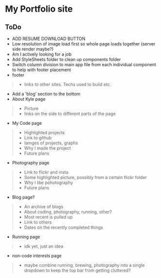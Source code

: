 # My Portfolio site

## ToDo
- ADD RESUME DOWNLOAD BUTTON
- Low resolution of image load first so whole page loads together (server side render maybe?)
- Am I actively looking for a job
- Add StyleSheets folder to clean up components folder
- Switch column division to main app file from each individual component to help with footer placement
- footer
> - links to other sites. Techs used to build etc.
- Add a 'blog' section to the bottom
- About Kyle page
> - Picture
> - links on the side to different parts of the page
- My Code page
> - Highlighted projects
> - Link to github
> - Iamges of projects, graphs
> - Why I made the project
> - Future plans
- Photography page
> - Link to flickr and insta
> - Some highlighted picture, possibly from a certain flickr folder
> - Why I like pohotography
> - Future plans
- Blog page?
> - An archive of blogs
> - About coding, photography, running, other?
> - Most recent is pulled up
> - Link to others
> - Dates on the recently completed things
- Running page
> - idk yet, just an idea
- non-code interests page
> - maybe combine running, brewing, photography into a single dropdown to keep the top bar from getting cluttered?
